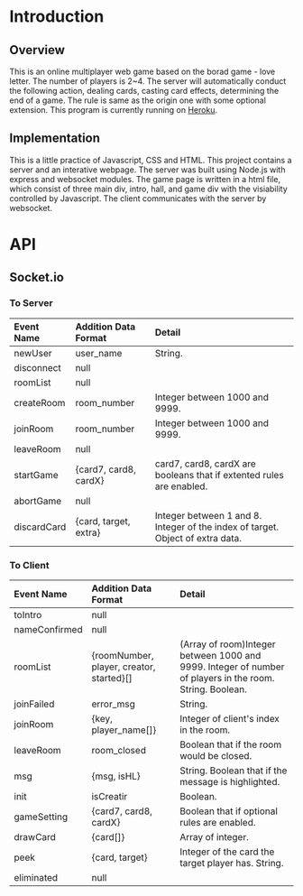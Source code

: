 # Introduction #
## Overview ##
This is an online multiplayer web game based on the borad game - love letter. The number of players is 2~4. The server will automatically conduct the following action, dealing cards, casting card effects, determining the end of a game. The rule is same as the origin one with some optional extension. This program is currently running on <a href="https://tragic-dilemma-loveletter.herokuapp.com/">Heroku</a>.
## Implementation ##
This is a little practice of Javascript, CSS and HTML. This project contains a server and an interative webpage. The server was built using Node.js with express and websocket modules. The game page is written in a html file, which consist of three main div, intro, hall, and game div with the visiability controlled by Javascript. The client communicates with the server by websocket.
# API #
## Socket.io ##
### To Server ###
|Event Name	|Addition Data Format	|Detail															|
|:--------------|:----------------------|:----------------------------------------------------------------------------------------------------------------------|
|newUser	|user\_name		|String.														|
|disconnect	|null			|															|
|roomList	|null			|															|
|createRoom	|room\_number		|Integer between 1000 and 9999.												|
|joinRoom	|room\_number		|Integer between 1000 and 9999.												|
|leaveRoom	|null			|															|
|startGame	|{card7, card8, cardX}	|card7, card8, cardX are booleans that if extented rules are enabled.							|
|abortGame	|null			|															|
|discardCard	|{card, target, extra}	|Integer between 1 and 8. Integer of the index of target. Object of extra data.						|
### To Client ###
|Event Name	|Addition Data Format				|Detail														|
|:--------------|:----------------------------------------------|:--------------------------------------------------------------------------------------------------------------|
|toIntro	|null						|														|
|nameConfirmed	|null						|														|
|roomList	|{roomNumber, player, creator, started}[]	|(Array of room)Integer between 1000 and 9999. Integer of number of players in the room. String. Boolean.	|
|joinFailed	|error\_msg					|String.													|
|joinRoom	|{key, player\_name[]}				|Integer of client's index in the room.										|
|leaveRoom	|room\_closed					|Boolean that if the room would be closed.									|
|msg		|{msg, isHL}					|String. Boolean that if the message is highlighted.								|
|init		|isCreatir					|Boolean.													|
|gameSetting	|{card7, card8, cardX}				|Boolean that if optional rules are enabled.									|
|drawCard	|{card[]}					|Array of integer.												|
|peek		|{card, target}					|Integer of the card the target player has. String.								|
|eliminated	|null						|														|
